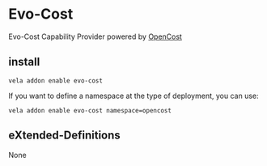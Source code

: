 # Evo-Cost

Evo-Cost Capability Provider powered by [OpenCost](https://opencost.io/)

## install

```shell
vela addon enable evo-cost
```

If you want to define a namespace at the type of deployment, you can use:

```shell
vela addon enable evo-cost namespace=opencost
```

## eXtended-Definitions

None